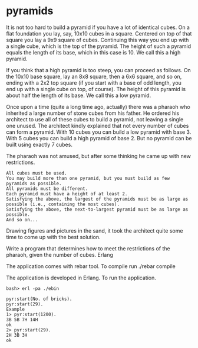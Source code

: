 pyramids
========


It is not too hard to build a pyramid if you have a lot of identical cubes. On a flat foundation you lay, say, 10x10 cubes in a square. Centered on top of that square you lay a 9x9 square of cubes. Continuing this way you end up with a single cube, which is the top of the pyramid. The height of such a pyramid equals the length of its base, which in this case is 10. We call this a high pyramid.

If you think that a high pyramid is too steep, you can proceed as follows. On the 10x10 base square, lay an 8x8 square, then a 6x6 square, and so on, ending with a 2x2 top square (if you start with a base of odd length, you end up with a single cube on top, of course). The height of this pyramid is about half the length of its base. We call this a low pyramid.

Once upon a time (quite a long time ago, actually) there was a pharaoh who inherited a large number of stone cubes from his father. He ordered his architect to use all of these cubes to build a pyramid, not leaving a single one unused. The architect kindly explained that not every number of cubes can form a pyramid. With 10 cubes you can build a low pyramid with base 3. With 5 cubes you can build a high pyramid of base 2. But no pyramid can be built using exactly 7 cubes.

The pharaoh was not amused, but after some thinking he came up with new restrictions.

    All cubes must be used.
    You may build more than one pyramid, but you must build as few pyramids as possible.
    All pyramids must be different.
    Each pyramid must have a height of at least 2.
    Satisfying the above, the largest of the pyramids must be as large as possible (i.e., containing the most cubes).
    Satisfying the above, the next-to-largest pyramid must be as large as possible.
    And so on...

Drawing figures and pictures in the sand, it took the architect quite some time to come up with the best solution.

Write a program that determines how to meet the restrictions of the pharaoh, given the number of cubes.
Erlang


The application comes with rebar tool.
To compile run 
./rebar compile

The application is developed in Erlang. To run the application.

    bash> erl -pa ./ebin 

    pyr:start(No. of bricks).
    pyr:start(29).
    Example
    1> pyr:start(1200).
    3B 5B 7H 14H
    ok
    2> pyr:start(29).
    2H 3B 3H
    ok


